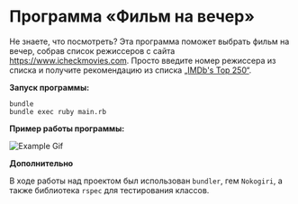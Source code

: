 # Программа «Фильм на вечер»

Не знаете, что посмотреть? Эта программа поможет выбрать фильм на вечер, 
собрав список режиссеров с сайта https://www.icheckmovies.com. Просто введите 
номер режиссера из списка и получите рекомендацию из списка 
[„IMDb's Top 250“](https://www.icheckmovies.com/lists/imdbs+top+250/).


**Запуск программы:**

```
bundle
bundle exec ruby main.rb
```

**Пример работы программы:**

![Example Gif](https://media2.giphy.com/media/A8YJfVDK7v64qkkrBR/giphy.gif?cid=790b7611bd4c90cca6e52d87d353a57f1491cbb5f443ca35&rid=giphy.gif&ct=g)

**Дополнительно**

В ходе работы над проектом был использован `bundler`, гем `Nokogiri`, а также
библиотека `rspec` для тестирования классов.
